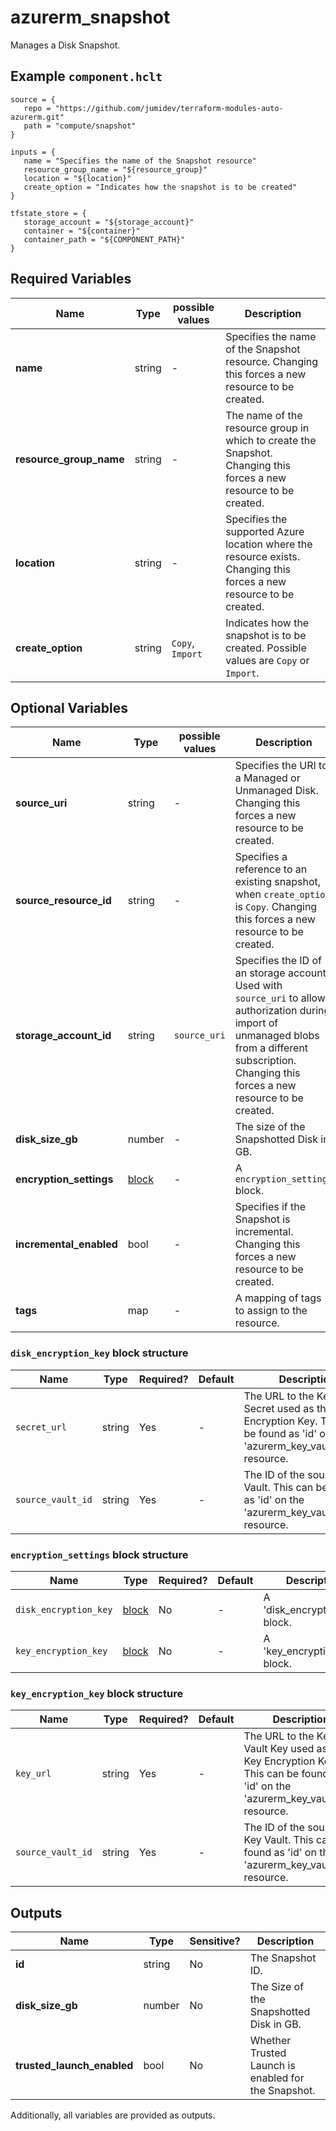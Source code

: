 # azurerm_snapshot

Manages a Disk Snapshot.

## Example `component.hclt`

```hcl
source = {
   repo = "https://github.com/jumidev/terraform-modules-auto-azurerm.git"   
   path = "compute/snapshot"   
}

inputs = {
   name = "Specifies the name of the Snapshot resource"   
   resource_group_name = "${resource_group}"   
   location = "${location}"   
   create_option = "Indicates how the snapshot is to be created"   
}

tfstate_store = {
   storage_account = "${storage_account}"   
   container = "${container}"   
   container_path = "${COMPONENT_PATH}"   
}

```

## Required Variables

| Name | Type |  possible values |  Description |
| ---- | --------- |  ----------- | ----------- |
| **name** | string |  -  |  Specifies the name of the Snapshot resource. Changing this forces a new resource to be created. | 
| **resource_group_name** | string |  -  |  The name of the resource group in which to create the Snapshot. Changing this forces a new resource to be created. | 
| **location** | string |  -  |  Specifies the supported Azure location where the resource exists. Changing this forces a new resource to be created. | 
| **create_option** | string |  `Copy`, `Import`  |  Indicates how the snapshot is to be created. Possible values are `Copy` or `Import`. | 

## Optional Variables

| Name | Type |  possible values |  Description |
| ---- | --------- |  ----------- | ----------- |
| **source_uri** | string |  -  |  Specifies the URI to a Managed or Unmanaged Disk. Changing this forces a new resource to be created. | 
| **source_resource_id** | string |  -  |  Specifies a reference to an existing snapshot, when `create_option` is `Copy`. Changing this forces a new resource to be created. | 
| **storage_account_id** | string |  `source_uri`  |  Specifies the ID of an storage account. Used with `source_uri` to allow authorization during import of unmanaged blobs from a different subscription. Changing this forces a new resource to be created. | 
| **disk_size_gb** | number |  -  |  The size of the Snapshotted Disk in GB. | 
| **encryption_settings** | [block](#encryption_settings-block-structure) |  -  |  A `encryption_settings` block. | 
| **incremental_enabled** | bool |  -  |  Specifies if the Snapshot is incremental. Changing this forces a new resource to be created. | 
| **tags** | map |  -  |  A mapping of tags to assign to the resource. | 

### `disk_encryption_key` block structure

| Name | Type | Required? | Default | Description |
| ---- | ---- | --------- | ------- | ----------- |
| `secret_url` | string | Yes | - | The URL to the Key Vault Secret used as the Disk Encryption Key. This can be found as 'id' on the 'azurerm_key_vault_secret' resource. |
| `source_vault_id` | string | Yes | - | The ID of the source Key Vault. This can be found as 'id' on the 'azurerm_key_vault' resource. |

### `encryption_settings` block structure

| Name | Type | Required? | Default | Description |
| ---- | ---- | --------- | ------- | ----------- |
| `disk_encryption_key` | [block](#disk_encryption_key-block-structure) | No | - | A 'disk_encryption_key' block. |
| `key_encryption_key` | [block](#key_encryption_key-block-structure) | No | - | A 'key_encryption_key' block. |

### `key_encryption_key` block structure

| Name | Type | Required? | Default | Description |
| ---- | ---- | --------- | ------- | ----------- |
| `key_url` | string | Yes | - | The URL to the Key Vault Key used as the Key Encryption Key. This can be found as 'id' on the 'azurerm_key_vault_key' resource. |
| `source_vault_id` | string | Yes | - | The ID of the source Key Vault. This can be found as 'id' on the 'azurerm_key_vault' resource. |



## Outputs

| Name | Type | Sensitive? | Description |
| ---- | ---- | --------- | --------- |
| **id** | string | No  | The Snapshot ID. | 
| **disk_size_gb** | number | No  | The Size of the Snapshotted Disk in GB. | 
| **trusted_launch_enabled** | bool | No  | Whether Trusted Launch is enabled for the Snapshot. | 

Additionally, all variables are provided as outputs.
